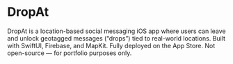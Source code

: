 # DropAt
DropAt is a location-based social messaging iOS app where users can leave and unlock geotagged messages (“drops”) tied to real-world locations. Built with SwiftUI, Firebase, and MapKit. Fully deployed on the App Store. Not open-source — for portfolio purposes only.
